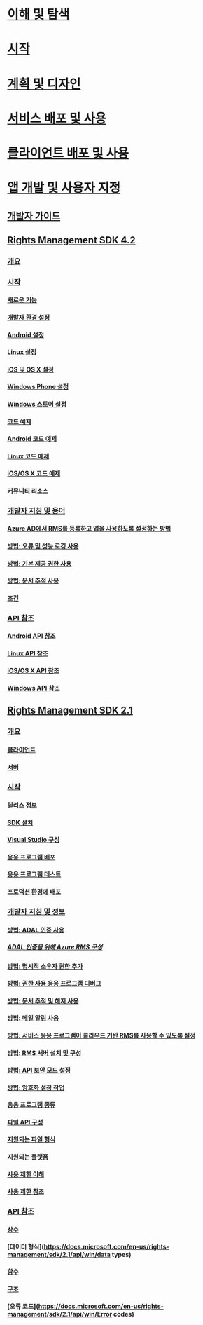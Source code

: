 # [이해 및 탐색](/rights-management/understand-explore/azure-rights-management)
# [시작](/rights-management/get-started/requirements-azure-rms)
# [계획 및 디자인](/rights-management/plan-design/deployment-roadmap)
# [서비스 배포 및 사용](/rights-management/deploy-use/activate-service)
# [클라이언트 배포 및 사용](/rights-management/rms-client/use-client)
# [앱 개발 및 사용자 지정](developers-guide.md)
## [개발자 가이드](developers-guide.md)
## [Rights Management SDK 4.2](active-directory-rights-management-services-multi-platform-thin-client-sdk-portal.md)
### [개요](overview.md)
### [시작](get-started.md)
#### [새로운 기능](release-notes.md)
#### [개발자 환경 설정](setup-Developer-environment.md)
#### [Android 설정](android-sdk.md)
#### [Linux 설정](linux-setup.md)
#### [iOS 및 OS X 설정](ios-sdk.md)
#### [Windows Phone 설정](windows-phone-apps.md)
#### [Windows 스토어 설정](winrt-sdk.md)
#### [코드 예제](code-examples.md)
#### [Android 코드 예제](android-code.md)
#### [Linux 코드 예제](linux-c-code-examples.md)
#### [iOS/OS X 코드 예제](ios-os-x-code-examples.md)
#### [커뮤니티 리소스](community-resources.md)
### [개발자 지침 및 용어](core-concepts.md)
#### [Azure AD에서 RMS를 등록하고 앱을 사용하도록 설정하는 방법](authentication-integration.md)
#### [방법: 오류 및 성능 로깅 사용](enabling-logging.md)
#### [방법: 기본 제공 권한 사용](built-in-rights-usage-restriction-reference.md)
#### [방법: 문서 추적 사용](how-to-use-document-tracking.md)
#### [조건](terms.md)
### [API 참조](api-reference-4-2.md)
#### [Android API 참조](android-namespaces.md)
#### [Linux API 참조](linux-c-api-reference.md)
#### [iOS/OS X API 참조](/rights-management/sdk/4.2/api/iOS/iOS)
#### [Windows API 참조](/rights-management/sdk/4.2/api/winrt/Microsoft.RightsManagement)
## [Rights Management SDK 2.1](microsoft-information-protection-and-control-client-portal.md)
### [개요](ad-rms-overview.md)
#### [클라이언트](ad-rms-client.md)
#### [서버](ad-rms-server.md)
### [시작](getting-started-with-ad-rms-2-0.md)
#### [릴리스 정보](release-notes-rtm.md)
#### [SDK 설치](install-the-rms-sdk.md)
#### [Visual Studio 구성](how-to-configure-a-visual-studio-project-to-use-the-ad-rms-sdk-2-0.md)
#### [응용 프로그램 배포](developing-your-application.md)
#### [응용 프로그램 테스트](how-to-set-up-your-test-environment.md)
#### [프로덕션 환경에 배포](deploying-your-application.md)
### [개발자 지침 및 정보](Developer-notes.md)
#### [방법: ADAL 인증 사용](how-to-use-adal-authentication.md)
##### [ADAL 인증을 위해 Azure RMS 구성](adal-auth.md)
#### [방법: 명시적 소유자 권한 추가](add-explicit-owner-rights.md)
#### [방법: 권한 사용 응용 프로그램 디버그](debugging-applications-that-use-ad-rms.md)
#### [방법: 문서 추적 및 해지 사용](tracking-content.md)
#### [방법: 메일 알림 사용](how-to-enable-email-notification.md)
#### [방법: 서비스 응용 프로그램이 클라우드 기반 RMS를 사용할 수 있도록 설정](how-to-use-file-api-with-aadrm-cloud.md)
#### [방법: RMS 서버 설치 및 구성](how-to-install-and-configure-an-rms-server.md)
#### [방법: API 보안 모드 설정](setting-the-api-security-mode-api-mode.md)
#### [방법: 암호화 설정 작업](working-with-encryption.md)
#### [응용 프로그램 종류](application-types.md)
#### [파일 API 구성](file-api-configuration.md)
#### [지원되는 파일 형식](supported-file-formats.md)
#### [지원되는 플랫폼](supported-platforms.md)
#### [사용 제한 이해](understanding-usage-restrictions.md)
#### [사용 제한 참조](usage-restriction-reference.md)
### [API 참조](api-reference-2-1.md)
#### [상수](https://docs.microsoft.com/en-us/rights-management/sdk/2.1/api/win/constants)
#### [데이터 형식](https://docs.microsoft.com/en-us/rights-management/sdk/2.1/api/win/data types)
#### [함수](https://docs.microsoft.com/en-us/rights-management/sdk/2.1/api/win/functions)
#### [구조](https://docs.microsoft.com/en-us/rights-management/sdk/2.1/api/win/structures)
#### [오류 코드](https://docs.microsoft.com/en-us/rights-management/sdk/2.1/api/win/Error codes)


<!--HONumber=Jun16_HO4-->


